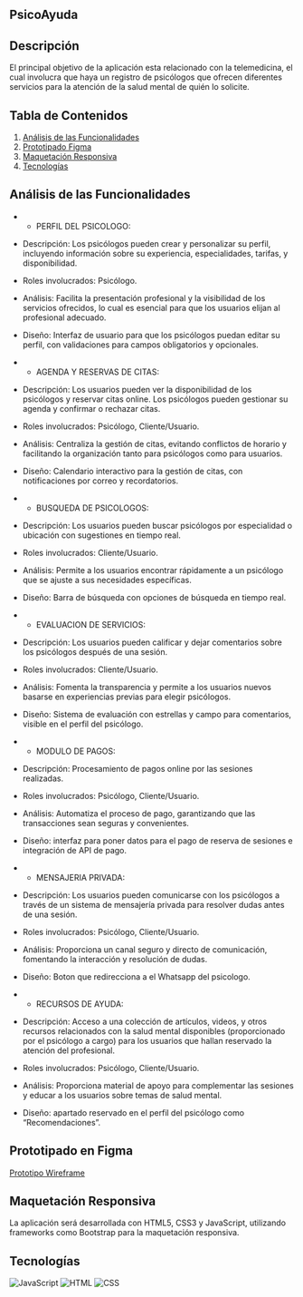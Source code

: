 ## PsicoAyuda
## Descripción

El principal objetivo de la aplicación esta relacionado con la telemedicina, el cual involucra que haya un 
registro de psicólogos que ofrecen diferentes servicios para la atención de la salud mental de quién lo solicite.

## Tabla de Contenidos

1. [Análisis de las Funcionalidades](#Análisis-de-las-Funcionalidades)
2. [Prototipado Figma](#Prototipado-en-Figma)
3. [Maquetación Responsiva](#Maquetación-Responsiva)
4. [Tecnologías](#tecnologías)


## Análisis de las Funcionalidades

- - PERFIL DEL PSICOLOGO:
- Descripción: Los psicólogos pueden crear y personalizar su perfil, incluyendo información sobre su experiencia, especialidades, tarifas, y disponibilidad.
- Roles involucrados: Psicólogo.
- Análisis: Facilita la presentación profesional y la visibilidad de los servicios ofrecidos, lo cual es esencial para que los usuarios elijan al profesional adecuado.
- Diseño: Interfaz de usuario para que los psicólogos puedan editar su perfil, con validaciones para campos obligatorios y opcionales.


- - AGENDA Y RESERVAS DE CITAS:
- Descripción: Los usuarios pueden ver la disponibilidad de los psicólogos y reservar citas online. Los psicólogos pueden gestionar su agenda y confirmar o rechazar citas.
- Roles involucrados: Psicólogo, Cliente/Usuario.
- Análisis: Centraliza la gestión de citas, evitando conflictos de horario y facilitando la organización tanto para psicólogos como para usuarios.
- Diseño: Calendario interactivo para la gestión de citas, con notificaciones por correo y recordatorios.


- - BUSQUEDA DE PSICOLOGOS:
- Descripción: Los usuarios pueden buscar psicólogos por especialidad o ubicación con sugestiones en tiempo real.
- Roles involucrados: Cliente/Usuario.
- Análisis: Permite a los usuarios encontrar rápidamente a un psicólogo que se ajuste a sus necesidades específicas.
- Diseño: Barra de búsqueda con opciones de búsqueda en tiempo real.


- - EVALUACION DE SERVICIOS:
- Descripción: Los usuarios pueden calificar y dejar comentarios sobre los psicólogos después de una sesión.
- Roles involucrados: Cliente/Usuario.
- Análisis: Fomenta la transparencia y permite a los usuarios nuevos basarse en experiencias previas para elegir psicólogos.
- Diseño: Sistema de evaluación con estrellas y campo para comentarios, visible en el perfil del psicólogo.


- - MODULO DE PAGOS:
- Descripción: Procesamiento de pagos online por las sesiones realizadas.
- Roles involucrados: Psicólogo, Cliente/Usuario.
- Análisis: Automatiza el proceso de pago, garantizando que las transacciones sean seguras y convenientes.
- Diseño: interfaz para poner datos para el pago de reserva de sesiones e integración de API de pago.


- - MENSAJERIA PRIVADA:
- Descripción: Los usuarios pueden comunicarse con los psicólogos a través de un sistema de mensajería privada para resolver dudas antes de una sesión.
- Roles involucrados: Psicólogo, Cliente/Usuario.
- Análisis: Proporciona un canal seguro y directo de comunicación, fomentando la interacción y resolución de dudas.
- Diseño: Boton que redirecciona a el Whatsapp del psicologo.

- - RECURSOS DE AYUDA:
- Descripción:  Acceso a una colección de artículos, videos, y otros recursos relacionados con la salud mental disponibles (proporcionado por el psicólogo a cargo) para los usuarios que hallan reservado la atención del profesional.
- Roles involucrados: Psicólogo, Cliente/Usuario.
- Análisis: Proporciona material de apoyo para complementar las sesiones y educar a los usuarios sobre temas de salud mental.
- Diseño: apartado reservado en el perfil del psicólogo como “Recomendaciones”.



## Prototipado en Figma

[Prototipo Wireframe](https://www.figma.com/design/UISLU6SCwzGwO3Q3YaHHgu/Ing-Web?node-id=0-1&t=WlUnbO4bjDrP5p23-1)

## Maquetación Responsiva
La aplicación será desarrollada con HTML5, CSS3 y JavaScript, utilizando frameworks como Bootstrap para la
maquetación responsiva.

## Tecnologías
![JavaScript](https://img.shields.io/badge/JavaScript-F7DF1E?style=flat&logo=javascript&logoColor=black)
![HTML](https://img.shields.io/badge/HTML5-E34F26?style=flat&logo=html5&logoColor=white)
![CSS](https://img.shields.io/badge/CSS3-1572B6?style=flat&logo=css3&logoColor=white)
